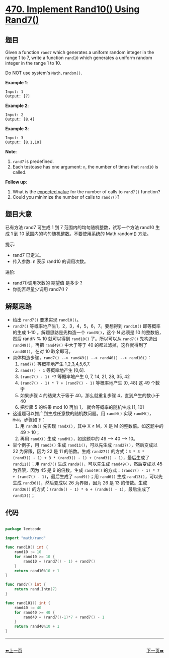 # [470. Implement Rand10() Using Rand7()](https://leetcode.com/problems/implement-rand10-using-rand7/)


## 题目

Given a function `rand7` which generates a uniform random integer in the range 1 to 7, write a function `rand10` which generates a uniform random integer in the range 1 to 10.

Do NOT use system's `Math.random()`.

**Example 1**:

    Input: 1
    Output: [7]

**Example 2**:

    Input: 2
    Output: [8,4]

**Example 3**:

    Input: 3
    Output: [8,1,10]

**Note**:

1. `rand7` is predefined.
2. Each testcase has one argument: `n`, the number of times that `rand10` is called.

**Follow up**:

1. What is the [expected value](https://en.wikipedia.org/wiki/Expected_value) for the number of calls to `rand7()` function?
2. Could you minimize the number of calls to `rand7()`?


## 题目大意

已有方法 rand7 可生成 1 到 7 范围内的均匀随机整数，试写一个方法 rand10 生成 1 到 10 范围内的均匀随机整数。不要使用系统的 Math.random() 方法。


提示:

- rand7 已定义。
- 传入参数: n 表示 rand10 的调用次数。
 

进阶:

- rand7()调用次数的 期望值 是多少 ?
- 你能否尽量少调用 rand7() ?



## 解题思路


- 给出 `rand7()` 要求实现 `rand10()`。
- `rand7()` 等概率地产生1，2，3，4，5，6，7。要想得到 `rand10()` 即等概率的生成 1-10 。解题思路是先构造一个 `randN()`，这个 N 必须是 10 的整数倍，然后 randN % 10 就可以得到 `rand10()` 了。所以可以从 `rand7()` 先构造出 `rand49()`，再把 `rand49()` 中大于等于 40 的都过滤掉，这样就得到了 `rand40()`，在对 10 取余即可。
- 具体构造步骤，`rand7() --> rand49() --> rand40() --> rand10()`：
    1. `rand7()` 等概率地产生 1,2,3,4,5,6,7.
    2. `rand7() - 1` 等概率地产生 [0,6].
    3. `(rand7() - 1) *7` 等概率地产生 0, 7, 14, 21, 28, 35, 42
    4. `(rand7() - 1) * 7 + (rand7() - 1)` 等概率地产生 [0, 48] 这 49 个数字
    5. 如果步骤 4 的结果大于等于 40，那么就重复步骤 4，直到产生的数小于 40
    6. 把步骤 5 的结果 mod 10 再加 1， 就会等概率的随机生成 [1, 10]
- 这道题可以推广到生成任意数的随机数问题。用 `randN()` 实现 `randM()`，`M>N`。步骤如下：
    1. 用 `randN()` 先实现 `randX()`，其中 X ≥ M，X 是 M 的整数倍。如这题中的 49 > 10；
    2. 再用 `randX()` 生成 `randM()`，如这题中的 49 —> 40 —> 10。
- 举个例子，用 `rand3()` 生成 `rand11()`，可以先生成 `rand27()`，然后变成以 22 为界限，因为 22 是 11 的倍数。生成 `rand27()` 的方式：`3 * 3 * (rand3() - 1) + 3 * (rand3() - 1) + (rand3() - 1)`，最后生成了 `rand11()`；用 `rand7()` 生成 `rand9()`，可以先生成 `rand49()`，然后变成以 45 为界限，因为 45 是 9 的倍数。生成 `rand49()` 的方式：`(rand7() - 1) * 7 + (rand7() - 1)`，最后生成了 `rand9()`；用 `rand6()` 生成 `rand13()`，可以先生成 `rand36()`，然后变成以 26 为界限，因为 26 是 13 的倍数。生成 `rand36()` 的方式：`(rand6() - 1) * 6 + (rand6() - 1)`，最后生成了 `rand13()`；


## 代码

```go

package leetcode

import "math/rand"

func rand10() int {
	rand10 := 10
	for rand10 >= 10 {
		rand10 = (rand7() - 1) + rand7()
	}
	return rand10%10 + 1
}

func rand7() int {
	return rand.Intn(7)
}

func rand101() int {
	rand40 := 40
	for rand40 >= 40 {
		rand40 = (rand7()-1)*7 + rand7() - 1
	}
	return rand40%10 + 1
}

```


----------------------------------------------
<div style="display: flex;justify-content: space-between;align-items: center;">
<p><a href="https://books.halfrost.com/leetcode/ChapterFour/0463.Island-Perimeter/">⬅️上一页</a></p>
<p><a href="https://books.halfrost.com/leetcode/ChapterFour/0474.Ones-and-Zeroes/">下一页➡️</a></p>
</div>
